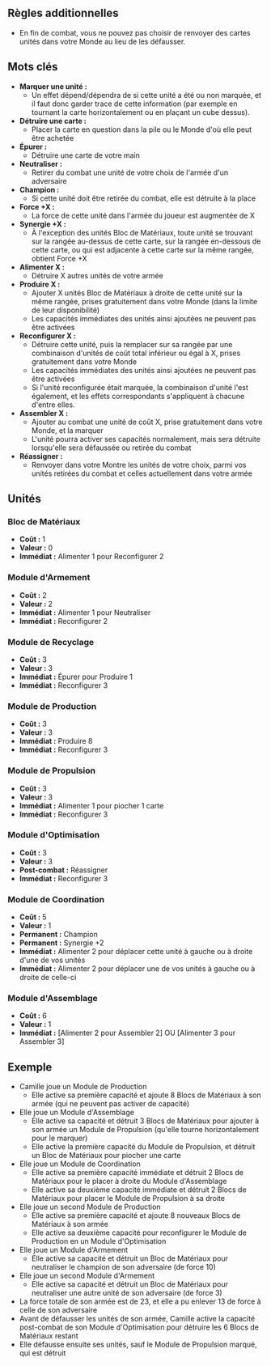 
## Règles additionnelles

- En fin de combat, vous ne pouvez pas choisir de renvoyer
  des cartes unités dans votre Monde au lieu de les défausser.


## Mots clés

- **Marquer une unité :**
  * Un effet dépend/dépendra de si cette unité a été ou non
    marquée, et il faut donc garder trace de cette information
    (par exemple en tournant la carte horizontalement
     ou en plaçant un cube dessus).
- **Détruire une carte :**
  * Placer la carte en question dans la pile ou le Monde
    d'où elle peut être achetée
- **Épurer :**
  * Détruire une carte de votre main
- **Neutraliser :**
  * Retirer du combat une unité de votre choix de l'armée
    d'un adversaire
- **Champion :**
  * Si cette unité doit être retirée du combat,
    elle est détruite à la place
- **Force +X :**
  * La force de cette unité dans l'armée du joueur
    est augmentée de X
- **Synergie +X :**
  * À l'exception des unités Bloc de Matériaux,
    toute unité se trouvant sur la rangée au-dessus
    de cette carte, sur la rangée en-dessous de cette carte,
    ou qui est adjacente à cette carte sur la même rangée,
    obtient Force +X
- **Alimenter X :**
  * Détruire X autres unités de votre armée
- **Produire X :**
  * Ajouter X unités Bloc de Matériaux à droite de cette unité
    sur la même rangée, prises gratuitement dans votre Monde
    (dans la limite de leur disponibilité)
  * Les capacités immédiates des unités ainsi ajoutées
    ne peuvent pas être activées
- **Reconfigurer X :**
  * Détruire cette unité, puis la remplacer sur sa rangée
    par une combinaison d'unités de coût total inférieur ou égal
    à X, prises gratuitement dans votre Monde
  * Les capacités immédiates des unités ainsi ajoutées
    ne peuvent pas être activées
  * Si l'unité reconfigurée était marquée, la combinaison
    d'unité l'est également, et les effets correspondants
    s'appliquent à chacune d'entre elles.
- **Assembler X :**
  * Ajouter au combat une unité de coût X,
    prise gratuitement dans votre Monde, et la marquer
  * L'unité pourra activer ses capacités normalement,
    mais sera détruite lorsqu'elle sera défaussée ou retirée
    du combat
- **Réassigner :**
  * Renvoyer dans votre Montre les unités de votre choix,
    parmi vos unités retirées du combat et celles actuellement
    dans votre armée


## Unités

### Bloc de Matériaux
- **Coût :** 1
- **Valeur :** 0
- **Immédiat :** Alimenter 1 pour Reconfigurer 2


### Module d'Armement
- **Coût :** 2
- **Valeur :** 2
- **Immédiat :** Alimenter 1 pour Neutraliser
- **Immédiat :** Reconfigurer 2


### Module de Recyclage
- **Coût :** 3
- **Valeur :** 3
- **Immédiat :** Épurer pour Produire 1
- **Immédiat :** Reconfigurer 3


### Module de Production
- **Coût :** 3
- **Valeur :** 3
- **Immédiat :** Produire 8
- **Immédiat :** Reconfigurer 3


### Module de Propulsion
- **Coût :** 3
- **Valeur :** 3
- **Immédiat :** Alimenter 1 pour piocher 1 carte
- **Immédiat :** Reconfigurer 3


### Module d'Optimisation
- **Coût :** 3
- **Valeur :** 3
- **Post-combat :** Réassigner
- **Immédiat :** Reconfigurer 3


### Module de Coordination
- **Coût :** 5
- **Valeur :** 1
- **Permanent :** Champion
- **Permanent :** Synergie +2
- **Immédiat :** Alimenter 2 pour déplacer cette unité à gauche ou à droite d'une de vos unités
- **Immédiat :** Alimenter 2 pour déplacer une de vos unités à gauche ou à droite de celle-ci


### Module d'Assemblage
- **Coût :** 6
- **Valeur :** 1
- **Immédiat :** [Alimenter 2 pour Assembler 2] OU [Alimenter 3 pour Assembler 3]

## Exemple

- Camille joue un Module de Production
  * Elle active sa première capacité et ajoute 8 Blocs
    de Matériaux à son armée (qui ne peuvent pas activer
    de capacité)
- Elle joue un Module d'Assemblage
  * Elle active sa capacité et détruit 3 Blocs de Matériaux
    pour ajouter à son armée un Module de Propulsion
    (qu'elle tourne horizontalement pour le marquer)
  * Elle active la première capacité du Module de Propulsion,
    et détruit un Bloc de Matériaux pour piocher une carte
- Elle joue un Module de Coordination
  * Elle active sa première capacité immédiate et détruit 2 Blocs
    de Matériaux pour le placer à droite du Module d'Assemblage
  * Elle active sa deuxième capacité immédiate et détruit 2
    Blocs de Matériaux pour placer le Module de Propulsion
    à sa droite
- Elle joue un second Module de Production
  * Elle active sa première capacité et ajoute 8 nouveaux Blocs
    de Matériaux à son armée
  * Elle active sa deuxième capacité pour reconfigurer
    le Module de Production en un Module d'Optimisation
- Elle joue un Module d'Armement
  * Elle active sa capacité et détruit un Bloc de Matériaux
    pour neutraliser le champion de son adversaire (de force 10)
- Elle joue un second Module d'Armement
  * Elle active sa capacité et détruit un Bloc de Matériaux
    pour neutraliser une autre unité de son adversaire
    (de force 3)
- La force totale de son armée est de 23, et elle a pu enlever 13
  de force à celle de son adversaire
- Avant de défausser les unités de son armée,
  Camille active la capacité post-combat de son Module
  d'Optimisation pour détruire les 6 Blocs de Matériaux restant
- Elle défausse ensuite ses unités, sauf le Module de Propulsion
  marqué, qui est détruit

